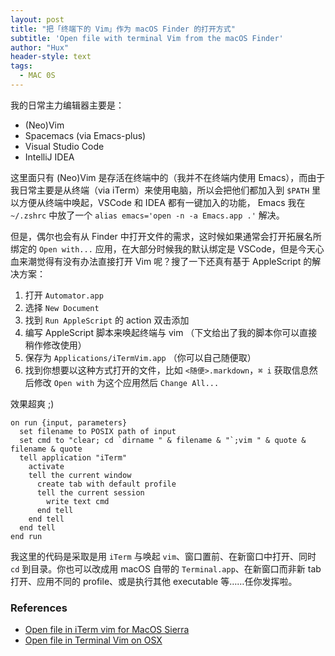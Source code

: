 ```yaml
---
layout: post
title: "把「终端下的 Vim」作为 macOS Finder 的打开方式"
subtitle: 'Open file with terminal Vim from the macOS Finder'
author: "Hux"
header-style: text
tags:
  - MAC 0S
---
```


我的日常主力编辑器主要是：

- (Neo)Vim
- Spacemacs (via Emacs-plus)
- Visual Studio Code
- IntelliJ IDEA

这里面只有 (Neo)Vim 是存活在终端中的（我并不在终端内使用 Emacs），而由于我日常主要是从终端（via iTerm）来使用电脑，所以会把他们都加入到 `$PATH` 里以方便从终端中唤起，VSCode 和 IDEA 都有一键加入的功能， Emacs 我在 `~/.zshrc` 中放了一个 `alias emacs='open -n -a Emacs.app .'` 解决。

但是，偶尔也会有从 Finder 中打开文件的需求，这时候如果通常会打开拓展名所绑定的 `Open with...` 应用，在大部分时候我的默认绑定是 VSCode，但是今天心血来潮觉得有没有办法直接打开 Vim 呢？搜了一下还真有基于 AppleScript 的解决方案：

1. 打开 `Automator.app`
2. 选择 `New Document`
3. 找到 `Run AppleScript` 的 action 双击添加
4. 编写 AppleScript 脚本来唤起终端与 vim （下文给出了我的脚本你可以直接稍作修改使用）
5. 保存为 `Applications/iTermVim.app` （你可以自己随便取）
6. 找到你想要以这种方式打开的文件，比如 `<随便>.markdown`，`⌘ i` 获取信息然后修改 `Open with` 为这个应用然后 `Change All...`

效果超爽 ;)

```applescript
on run {input, parameters}
  set filename to POSIX path of input
  set cmd to "clear; cd `dirname " & filename & "`;vim " & quote & filename & quote
  tell application "iTerm"
    activate
    tell the current window
      create tab with default profile
      tell the current session
        write text cmd
      end tell
    end tell
  end tell
end run
```

我这里的代码是采取是用 `iTerm` 与唤起 `vim`、窗口置前、在新窗口中打开、同时 `cd` 到目录。你也可以改成用 macOS 自带的 `Terminal.app`、在新窗口而非新 tab 打开、应用不同的 profile、或是执行其他 executable 等……任你发挥啦。

### References

- [Open file in iTerm vim for MacOS Sierra](https://gist.github.com/charlietran/43639b0f4e0a01c7c20df8f1929b76f2)
- [Open file in Terminal Vim on OSX](https://bl.ocks.org/napcs/2d8376e941133ccfad63e33bf1b1b60c)
